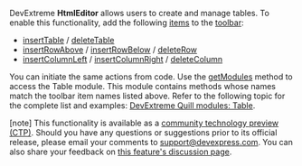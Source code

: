 DevExtreme **HtmlEditor** allows users to create and manage tables. To enable this functionality, add the following [items](/Documentation/ApiReference/UI_Components/dxHtmlEditor/Configuration/toolbar/items/) to the [toolbar](/Documentation/ApiReference/UI_Components/dxHtmlEditor/Configuration/toolbar/):

- <a href="https://github.com/DevExpress/devextreme-quill/blob/master/docs/modules/table.md#inserttable" target="_blank">insertTable</a> / <a href="https://github.com/DevExpress/devextreme-quill/blob/master/docs/modules/table.md#deletetable" target="_blank">deleteTable</a>
- <a href="https://github.com/DevExpress/devextreme-quill/blob/master/docs/modules/table.md#insertrowabove" target="_blank">insertRowAbove</a> / <a href="https://github.com/DevExpress/devextreme-quill/blob/master/docs/modules/table.md#insertrowbelow" target="_blank">insertRowBelow</a> / <a href="https://github.com/DevExpress/devextreme-quill/blob/master/docs/modules/table.md#deleterow" target="_blank">deleteRow</a>
- <a href="https://github.com/DevExpress/devextreme-quill/blob/master/docs/modules/table.md#insertcolumnleft" target="_blank">insertColumnLeft</a> / <a href="https://github.com/DevExpress/devextreme-quill/blob/master/docs/modules/table.md#insertcolumnright" target="_blank">insertColumnRight</a> / <a href="https://github.com/DevExpress/devextreme-quill/blob/master/docs/modules/table.md#deletecolumn" target="_blank">deleteColumn</a>

You can initiate the same actions from code. Use the [getModules](/Documentation/ApiReference/UI_Components/dxHtmlEditor/Methods/#getModulemoduleName) method to access the Table module. This module contains methods whose names match the toolbar item names listed above. Refer to the following topic for the complete list and examples: <a href="https://github.com/DevExpress/devextreme-quill/blob/master/docs/modules/table.md" target="_blank">DevExtreme Quill modules: Table</a>.

[note] This functionality is available as a <a href="https://www.devexpress.com/aboutus/pre-release.xml" target="_blank">community technology preview (CTP)</a>. Should you have any questions or suggestions prior to its official release, please email your comments to <a href="mailto:support@devexpress.com">support@devexpress.com</a>. You can also share your feedback on <a href="https://github.com/DevExpress/DevExtreme/issues/14724" target="_blank">this feature's discussion page</a>.

